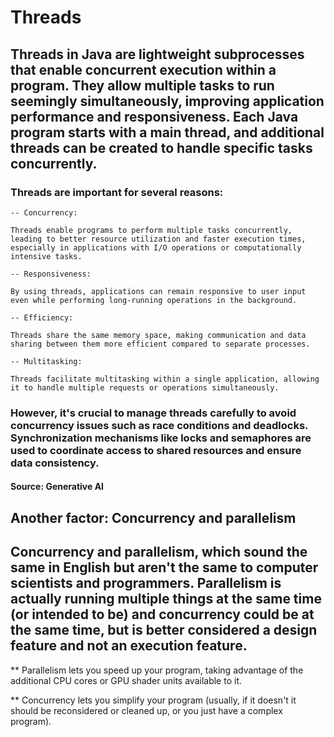# Threads

## Threads in Java are lightweight subprocesses that enable concurrent execution within a program. They allow multiple tasks to run seemingly simultaneously, improving application performance and responsiveness. Each Java program starts with a main thread, and additional threads can be created to handle specific tasks concurrently.

### Threads are important for several reasons:

    -- Concurrency:

    Threads enable programs to perform multiple tasks concurrently, leading to better resource utilization and faster execution times, especially in applications with I/O operations or computationally intensive tasks.
    
    -- Responsiveness:
    
    By using threads, applications can remain responsive to user input even while performing long-running operations in the background.
    
    -- Efficiency:

    Threads share the same memory space, making communication and data sharing between them more efficient compared to separate processes.
    
    -- Multitasking:

    Threads facilitate multitasking within a single application, allowing it to handle multiple requests or operations simultaneously. 

### However, it's crucial to manage threads carefully to avoid concurrency issues such as race conditions and deadlocks. Synchronization mechanisms like locks and semaphores are used to coordinate access to shared resources and ensure data consistency.

#### Source: Generative AI

## Another factor: Concurrency and parallelism

##  Concurrency and parallelism, which sound the same in English but aren't the same to computer scientists and programmers. Parallelism is actually running multiple things at the same time (or intended to be) and concurrency could be at the same time, but is better considered a design feature and not an execution feature.

** Parallelism lets you speed up your program, taking advantage of the additional CPU cores or GPU shader units available to it.

** Concurrency lets you simplify your program (usually, if it doesn't it should be reconsidered or cleaned up, or you just have a complex program). 